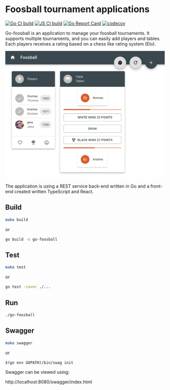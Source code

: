 # Foosball tournament applications

[![Go CI build](https://github.com/jensborch/go-foosball/actions/workflows/go.yml/badge.svg)](https://github.com/jensborch/go-foosball/actions/workflows/go.yml)
[![JS CI build](https://github.com/jensborch/go-foosball/actions/workflows/js.yml/badge.svg)](https://github.com/jensborch/go-foosball/actions/workflows/js.yml)
[![Go Report Card](https://goreportcard.com/badge/github.com/jensborch/go-foosball)](https://goreportcard.com/report/github.com/jensborch/go-foosball)
[![codecov](https://codecov.io/gh/jensborch/go-foosball/branch/master/graph/badge.svg)](https://codecov.io/gh/jensborch/go-foosball)

Go-foosball is an application to manage your foosball tournaments. It supports multiple tournaments, and you can easily add players and tables. Each players receives a rating based on a chess like rating system (Elo).


![Screenshot](screenshot.png)

The application is using a REST service back-end written in Go and a front-end created written TypeScript and React.

## Build

```sh
make build
```

or

```sh
go build -o go-foosball
```

## Test

```sh
make test
```

or

```sh
go test -cover ./...
```

## Run

```sh
./go-foosball
```

## Swagger

```sh
make swagger
```

or

```sh
$(go env GOPATH)/bin/swag init
```

Swagger can be viewed using: 

http://localhost:8080/swagger/index.html